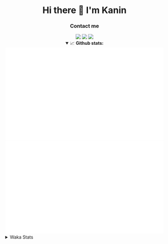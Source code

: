 <div align="center">
 <h1>Hi there 👋 I'm Kanin</h1>
 <h3>Contact me</h3>
 <a href="mailto:im@kanin.dev"><img src="https://img.shields.io/badge/gmail-%23D14836.svg?&style=for-the-badge&logo=gmail&logoColor=white"/></a>
 <a href="https://twitter.com/KaninTwt"><img src="https://img.shields.io/badge/twitter-%231DA1F2.svg?&style=for-the-badge&logo=twitter&logoColor=white"/></a>
 <a href="https://www.linkedin.com/in/KaninDev"><img src="https://img.shields.io/badge/linkedin-%230077B5.svg?&style=for-the-badge&logo=linkedin&logoColor=white"/></a>
<details open>
  <summary>📈 <b>Github stats:</b></summary>
  <img src="https://github.com/Kanin/Kanin/blob/master/scripts/GitHubStats/generated/overview.svg"/>
  <img src="https://github.com/Kanin/Kanin/blob/master/scripts/GitHubStats/generated/languages.svg"/>
</details>
</div>

<details>
 <summary>Waka Stats</summary>

<!--START_SECTION:waka-->
![Code Time](http://img.shields.io/badge/Code%20Time-3%2C059%20hrs%2039%20mins-blue)

![Profile Views](http://img.shields.io/badge/Profile%20Views-5-blue)

![Lines of code](https://img.shields.io/badge/From%20Hello%20World%20I%27ve%20Written-823.0%20thousand%20lines%20of%20code-blue)

**🐱 My GitHub Data** 

> 📦 184.4 kB Used in GitHub's Storage 
 > 
> 🏆 373 Contributions in the Year 2025
 > 
> 💼 Opted to Hire
 > 
> 📜 29 Public Repositories 
 > 
> 🔑 21 Private Repositories 
 > 
**I'm an Early 🐤** 

```text
🌞 Morning                2883 commits        ███████░░░░░░░░░░░░░░░░░░   28.71 % 
🌆 Daytime                2873 commits        ███████░░░░░░░░░░░░░░░░░░   28.61 % 
🌃 Evening                2941 commits        ███████░░░░░░░░░░░░░░░░░░   29.28 % 
🌙 Night                  1346 commits        ███░░░░░░░░░░░░░░░░░░░░░░   13.40 % 
```
📅 **I'm Most Productive on Monday** 

```text
Monday                   2029 commits        █████░░░░░░░░░░░░░░░░░░░░   20.20 % 
Tuesday                  1436 commits        ████░░░░░░░░░░░░░░░░░░░░░   14.30 % 
Wednesday                1015 commits        ███░░░░░░░░░░░░░░░░░░░░░░   10.11 % 
Thursday                 1566 commits        ████░░░░░░░░░░░░░░░░░░░░░   15.59 % 
Friday                   1631 commits        ████░░░░░░░░░░░░░░░░░░░░░   16.24 % 
Saturday                 904 commits         ██░░░░░░░░░░░░░░░░░░░░░░░   09.00 % 
Sunday                   1462 commits        ████░░░░░░░░░░░░░░░░░░░░░   14.56 % 
```


📊 **This Week I Spent My Time On** 

```text
🕑︎ Time Zone: America/New_York

💬 Programming Languages: 
TypeScript               10 hrs 43 mins      ████████████████████░░░░░   80.72 % 
Python                   1 hr 3 mins         ██░░░░░░░░░░░░░░░░░░░░░░░   08.00 % 
Prisma                   53 mins             ██░░░░░░░░░░░░░░░░░░░░░░░   06.73 % 
Other                    17 mins             █░░░░░░░░░░░░░░░░░░░░░░░░   02.20 % 
Markdown                 13 mins             ░░░░░░░░░░░░░░░░░░░░░░░░░   01.66 % 

🔥 Editors: 
VS Code                  13 hrs 16 mins      █████████████████████████   100.00 % 

🐱‍💻 Projects: 
GD                       12 hrs 11 mins      ███████████████████████░░   91.81 % 
Bot                      53 mins             ██░░░░░░░░░░░░░░░░░░░░░░░   06.68 % 
Marshall                 12 mins             ░░░░░░░░░░░░░░░░░░░░░░░░░   01.51 % 

💻 Operating System: 
Windows                  13 hrs 16 mins      █████████████████████████   100.00 % 
```

**I Mostly Code in Python** 

```text
Python                   33 repos            ████████████████░░░░░░░░░   63.46 % 
TypeScript               7 repos             ███░░░░░░░░░░░░░░░░░░░░░░   13.46 % 
Java                     5 repos             ██░░░░░░░░░░░░░░░░░░░░░░░   09.62 % 
HTML                     3 repos             █░░░░░░░░░░░░░░░░░░░░░░░░   05.77 % 
Kotlin                   1 repo              ░░░░░░░░░░░░░░░░░░░░░░░░░   01.92 % 
```



**Timeline**

![Lines of Code chart](https://raw.githubusercontent.com/Kanin/Kanin/master/assets/bar_graph.png)


 Last Updated on 30/10/2025 08:09:35 UTC
<!--END_SECTION:waka-->
</details>
